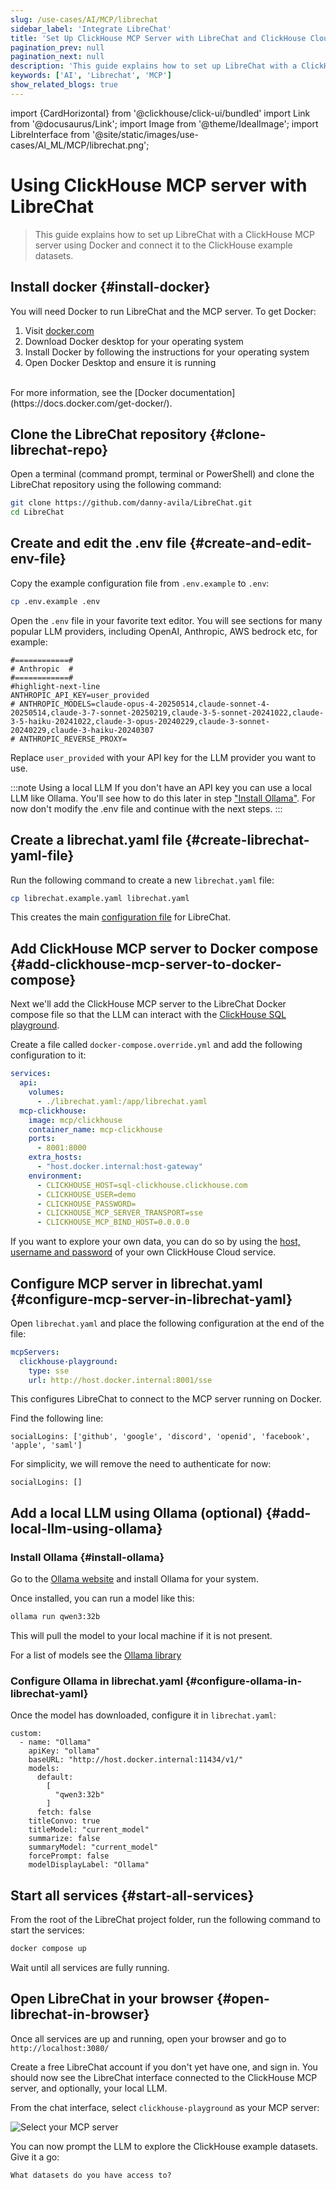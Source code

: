 ```yaml
---
slug: /use-cases/AI/MCP/librechat
sidebar_label: 'Integrate LibreChat'
title: 'Set Up ClickHouse MCP Server with LibreChat and ClickHouse Cloud'
pagination_prev: null
pagination_next: null
description: 'This guide explains how to set up LibreChat with a ClickHouse MCP server using Docker.'
keywords: ['AI', 'Librechat', 'MCP']
show_related_blogs: true
---
```


import {CardHorizontal} from '@clickhouse/click-ui/bundled'
import Link from '@docusaurus/Link';
import Image from '@theme/IdealImage';
import LibreInterface from '@site/static/images/use-cases/AI_ML/MCP/librechat.png';

# Using ClickHouse MCP server with LibreChat

> This guide explains how to set up LibreChat with a ClickHouse MCP server using Docker
> and connect it to the ClickHouse example datasets.

<VerticalStepper headerLevel="h2">

## Install docker {#install-docker}

You will need Docker to run LibreChat and the MCP server. To get Docker:
1. Visit [docker.com](https://www.docker.com/products/docker-desktop)
2. Download Docker desktop for your operating system
3. Install Docker by following the instructions for your operating system
4. Open Docker Desktop and ensure it is running
<br/>
For more information, see the [Docker documentation](https://docs.docker.com/get-docker/).

## Clone the LibreChat repository {#clone-librechat-repo}

Open a terminal (command prompt, terminal or PowerShell) and clone the 
LibreChat repository using the following command:

```bash
git clone https://github.com/danny-avila/LibreChat.git
cd LibreChat
```

## Create and edit the .env file {#create-and-edit-env-file}

Copy the example configuration file from `.env.example` to `.env`:

```bash
cp .env.example .env
```

Open the `.env` file in your favorite text editor. You will see sections for 
many popular LLM providers, including OpenAI, Anthropic, AWS bedrock etc, for 
example:

```text title=".venv"
#============#
# Anthropic  #
#============#
#highlight-next-line
ANTHROPIC_API_KEY=user_provided
# ANTHROPIC_MODELS=claude-opus-4-20250514,claude-sonnet-4-20250514,claude-3-7-sonnet-20250219,claude-3-5-sonnet-20241022,claude-3-5-haiku-20241022,claude-3-opus-20240229,claude-3-sonnet-20240229,claude-3-haiku-20240307
# ANTHROPIC_REVERSE_PROXY=
```

Replace `user_provided` with your API key for the LLM provider you want to use.

:::note Using a local LLM
If you don't have an API key you can use a local LLM like Ollama. You'll see how 
to do this later in step ["Install Ollama"](#add-local-llm-using-ollama). For now
don't modify the .env file and continue with the next steps.
:::

## Create a librechat.yaml file {#create-librechat-yaml-file}

Run the following command to create a new `librechat.yaml` file:

```bash
cp librechat.example.yaml librechat.yaml
```

This creates the main [configuration file](https://www.librechat.ai/docs/configuration/librechat_yaml) for LibreChat.

## Add ClickHouse MCP server to Docker compose {#add-clickhouse-mcp-server-to-docker-compose}

Next we'll add the ClickHouse MCP server to the LibreChat Docker compose file 
so that the LLM can interact with the 
[ClickHouse SQL playground](https://sql.clickhouse.com/).

Create a file called `docker-compose.override.yml` and add the following configuration to it:

```yml title="docker-compose.override.yml"
services:
  api:
    volumes:
      - ./librechat.yaml:/app/librechat.yaml
  mcp-clickhouse:
    image: mcp/clickhouse
    container_name: mcp-clickhouse
    ports:
      - 8001:8000
    extra_hosts:
      - "host.docker.internal:host-gateway"
    environment:
      - CLICKHOUSE_HOST=sql-clickhouse.clickhouse.com
      - CLICKHOUSE_USER=demo
      - CLICKHOUSE_PASSWORD=
      - CLICKHOUSE_MCP_SERVER_TRANSPORT=sse
      - CLICKHOUSE_MCP_BIND_HOST=0.0.0.0
```

If you want to explore your own data, you can do so by
using the [host, username and password](https://clickhouse.com/docs/getting-started/quick-start/cloud#connect-with-your-app) 
of your own ClickHouse Cloud service.

<Link to="https://cloud.clickhouse.com/">
<CardHorizontal
badgeIcon="cloud"
badgeIconDir=""
badgeState="default"
badgeText=""
description="
If you don't have a Cloud account yet, get started with ClickHouse Cloud today and
receive $300 in credits. At the end of your 30-day free trial, continue with a 
pay-as-you-go plan, or contact us to learn more about our volume-based discounts.
Visit our pricing page for details.
"
icon="cloud"
infoText=""
infoUrl=""
title="Get started with ClickHouse Cloud"
isSelected={true}
/>
</Link>

## Configure MCP server in librechat.yaml {#configure-mcp-server-in-librechat-yaml}

Open `librechat.yaml` and place the following configuration at the end of the file:

```yml
mcpServers:
  clickhouse-playground:
    type: sse
    url: http://host.docker.internal:8001/sse
```

This configures LibreChat to connect to the MCP server running on Docker.

Find the following line: 

```text title="librechat.yaml"
socialLogins: ['github', 'google', 'discord', 'openid', 'facebook', 'apple', 'saml']
```

For simplicity, we will remove the need to authenticate for now:

```text title="librechat.yaml"
socialLogins: []
```

## Add a local LLM using Ollama (optional) {#add-local-llm-using-ollama}

### Install Ollama {#install-ollama}

Go to the [Ollama website](https://ollama.com/download) and install Ollama for your system.

Once installed, you can run a model like this:

```bash
ollama run qwen3:32b
```

This will pull the model to your local machine if it is not present.

For a list of models see the [Ollama library](https://ollama.com/library)

### Configure Ollama in librechat.yaml {#configure-ollama-in-librechat-yaml}

Once the model has downloaded, configure it in `librechat.yaml`:

```text title="librechat.yaml"
custom:
  - name: "Ollama"
    apiKey: "ollama"
    baseURL: "http://host.docker.internal:11434/v1/"
    models:
      default:
        [
          "qwen3:32b"
        ]
      fetch: false
    titleConvo: true
    titleModel: "current_model"
    summarize: false
    summaryModel: "current_model"
    forcePrompt: false
    modelDisplayLabel: "Ollama"
```

## Start all services {#start-all-services}

From the root of the LibreChat project folder, run the following command to start the services:

```bash
docker compose up
```

Wait until all services are fully running.

## Open LibreChat in your browser {#open-librechat-in-browser}

Once all services are up and running, open your browser and go to `http://localhost:3080/`

Create a free LibreChat account if you don't yet have one, and sign in. You should 
now see the LibreChat interface connected to the ClickHouse MCP server, and optionally,
your local LLM.

From the chat interface, select `clickhouse-playground` as your MCP server:

<Image img={LibreInterface} alt="Select your MCP server" size="md"/>

You can now prompt the LLM to explore the ClickHouse example datasets. Give it a go:

```text title="Prompt"
What datasets do you have access to?
```

</VerticalStepper>
